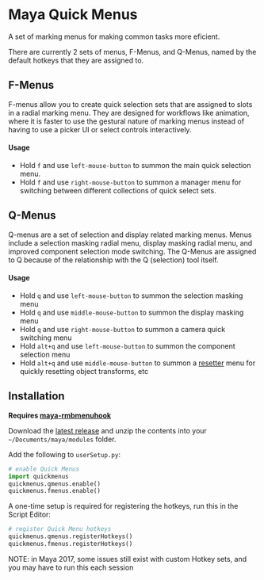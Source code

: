 # Maya Quick Menus

A set of marking menus for making common tasks more eficient.

There are currently 2 sets of menus, F-Menus, and Q-Menus, named by the default hotkeys that they are assigned to.


## F-Menus

F-menus allow you to create quick selection sets that are assigned to slots in a radial marking menu. They are designed for workflows like animation, where it is faster to use the gestural nature of marking menus instead of having to use a picker UI or select controls interactively.

#### Usage

- Hold `f` and use `left-mouse-button` to summon the main quick selection menu.
- Hold `f` and use `right-mouse-button` to summon a manager menu for switching between different collections of quick select sets.


## Q-Menus

Q-menus are a set of selection and display related marking menus. Menus include a selection masking radial menu, display masking radial menu, and improved component selection mode switching. The Q-Menus are assigned to Q because of the relationship with the Q (selection) tool itself.

#### Usage

- Hold `q` and use `left-mouse-button` to summon the selection masking menu
- Hold `q` and use `middle-mouse-button` to summon the display masking menu
- Hold `q` and use `right-mouse-button` to summon a camera quick switching menu
- Hold `alt+q` and use `left-mouse-button` to summon the component selection menu
- Hold `alt+q` and use `middle-mouse-button` to summon a [resetter](https://github.com/bohdon/maya-resetter) menu for quickly resetting object transforms, etc


## Installation

**Requires [maya-rmbmenuhook](https://github.com/bohdon/maya-rmbmenuhook)**

Download the [latest release](https://github.com/bohdon/maya-quickmenus/releases/latest) and unzip the contents into your `~/Documents/maya/modules` folder.

Add the following to `userSetup.py`:

```python
# enable Quick Menus
import quickmenus
quickmenus.qmenus.enable()
quickmenus.fmenus.enable()
```

A one-time setup is required for registering the hotkeys, run this in the Script Editor:

```python
# register Quick Menu hotkeys
quickmenus.qmenus.registerHotkeys()
quickmenus.fmenus.registerHotkeys()
```

NOTE: in Maya 2017, some issues still exist with custom Hotkey sets, and you may have to run this each session
